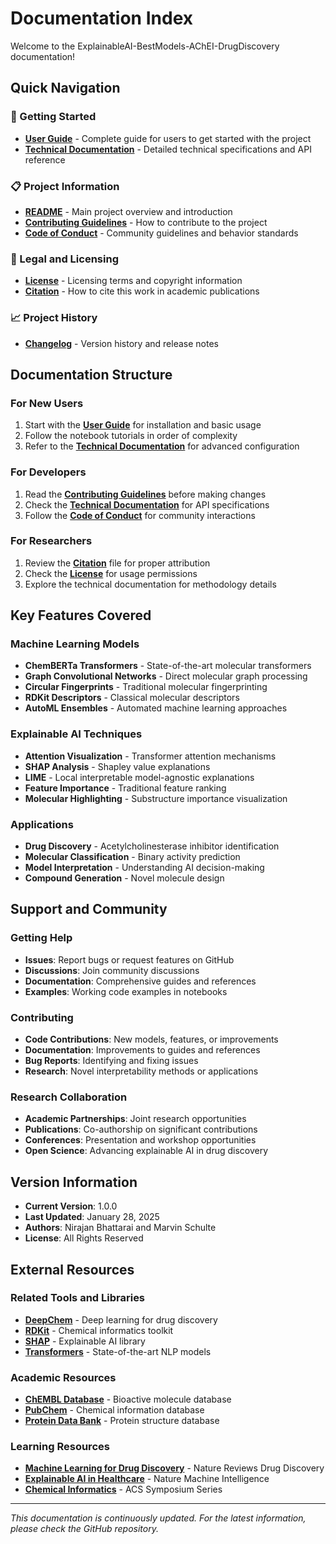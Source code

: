 # Documentation Index

Welcome to the ExplainableAI-BestModels-AChEI-DrugDiscovery documentation!

## Quick Navigation

### 📖 Getting Started
- **[User Guide](USER_GUIDE.md)** - Complete guide for users to get started with the project
- **[Technical Documentation](TECHNICAL_DOCS.md)** - Detailed technical specifications and API reference

### 📋 Project Information
- **[README](../README.md)** - Main project overview and introduction
- **[Contributing Guidelines](../CONTRIBUTING.md)** - How to contribute to the project
- **[Code of Conduct](../CODE_OF_CONDUCT.md)** - Community guidelines and behavior standards

### 📄 Legal and Licensing
- **[License](../LICENSE.md)** - Licensing terms and copyright information
- **[Citation](../CITATION.cff)** - How to cite this work in academic publications

### 📈 Project History
- **[Changelog](../CHANGELOG.md)** - Version history and release notes

## Documentation Structure

### For New Users
1. Start with the **[User Guide](USER_GUIDE.md)** for installation and basic usage
2. Follow the notebook tutorials in order of complexity
3. Refer to the **[Technical Documentation](TECHNICAL_DOCS.md)** for advanced configuration

### For Developers
1. Read the **[Contributing Guidelines](../CONTRIBUTING.md)** before making changes
2. Check the **[Technical Documentation](TECHNICAL_DOCS.md)** for API specifications
3. Follow the **[Code of Conduct](../CODE_OF_CONDUCT.md)** for community interactions

### For Researchers
1. Review the **[Citation](../CITATION.cff)** file for proper attribution
2. Check the **[License](../LICENSE.md)** for usage permissions
3. Explore the technical documentation for methodology details

## Key Features Covered

### Machine Learning Models
- **ChemBERTa Transformers** - State-of-the-art molecular transformers
- **Graph Convolutional Networks** - Direct molecular graph processing
- **Circular Fingerprints** - Traditional molecular fingerprinting
- **RDKit Descriptors** - Classical molecular descriptors
- **AutoML Ensembles** - Automated machine learning approaches

### Explainable AI Techniques
- **Attention Visualization** - Transformer attention mechanisms
- **SHAP Analysis** - Shapley value explanations
- **LIME** - Local interpretable model-agnostic explanations
- **Feature Importance** - Traditional feature ranking
- **Molecular Highlighting** - Substructure importance visualization

### Applications
- **Drug Discovery** - Acetylcholinesterase inhibitor identification
- **Molecular Classification** - Binary activity prediction
- **Model Interpretation** - Understanding AI decision-making
- **Compound Generation** - Novel molecule design

## Support and Community

### Getting Help
- **Issues**: Report bugs or request features on GitHub
- **Discussions**: Join community discussions
- **Documentation**: Comprehensive guides and references
- **Examples**: Working code examples in notebooks

### Contributing
- **Code Contributions**: New models, features, or improvements
- **Documentation**: Improvements to guides and references
- **Bug Reports**: Identifying and fixing issues
- **Research**: Novel interpretability methods or applications

### Research Collaboration
- **Academic Partnerships**: Joint research opportunities
- **Publications**: Co-authorship on significant contributions
- **Conferences**: Presentation and workshop opportunities
- **Open Science**: Advancing explainable AI in drug discovery

## Version Information

- **Current Version**: 1.0.0
- **Last Updated**: January 28, 2025
- **Authors**: Nirajan Bhattarai and Marvin Schulte
- **License**: All Rights Reserved

## External Resources

### Related Tools and Libraries
- **[DeepChem](https://deepchem.readthedocs.io/)** - Deep learning for drug discovery
- **[RDKit](https://www.rdkit.org/)** - Chemical informatics toolkit
- **[SHAP](https://shap.readthedocs.io/)** - Explainable AI library
- **[Transformers](https://huggingface.co/docs/transformers/)** - State-of-the-art NLP models

### Academic Resources
- **[ChEMBL Database](https://www.ebi.ac.uk/chembl/)** - Bioactive molecule database
- **[PubChem](https://pubchem.ncbi.nlm.nih.gov/)** - Chemical information database
- **[Protein Data Bank](https://www.rcsb.org/)** - Protein structure database

### Learning Resources
- **[Machine Learning for Drug Discovery](https://www.nature.com/articles/s41573-019-0024-5)** - Nature Reviews Drug Discovery
- **[Explainable AI in Healthcare](https://www.nature.com/articles/s42256-019-0048-x)** - Nature Machine Intelligence
- **[Chemical Informatics](https://pubs.acs.org/doi/book/10.1021/bk-2004-0894)** - ACS Symposium Series

---

*This documentation is continuously updated. For the latest information, please check the GitHub repository.*
